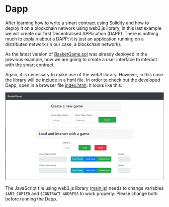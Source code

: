 # Dapp

After learning how to write a smart contract using Solidity and how to deploy it on a blockchain network using web3.js library, in this last example we will create our first Decentralised APPlication (DAPP). There is nothing much to explain about a DAPP: it is just an application running on a distributed network (in our case, a blockchain network).

As the latest version of [BasketGame.sol](../05-mapping/BasketGame.sol) was already deployed in the previous example, now we are going to create a user interface to interact with the smart contract.

Again, it is necessary to make use of the web3 library. However, in this case the library will be include in a html file. In order to check out the developed Dapp, open in a browser file [index.html](index.html). It looks like this:

![](resources/dapp.png)

The JavaScript file using web3.js library ([main.js](main.js)) needs to change variables `$ABI_COPIED` and `$CONTRACT_ADDRESS` to work properly. Please change both before running the Dapp.